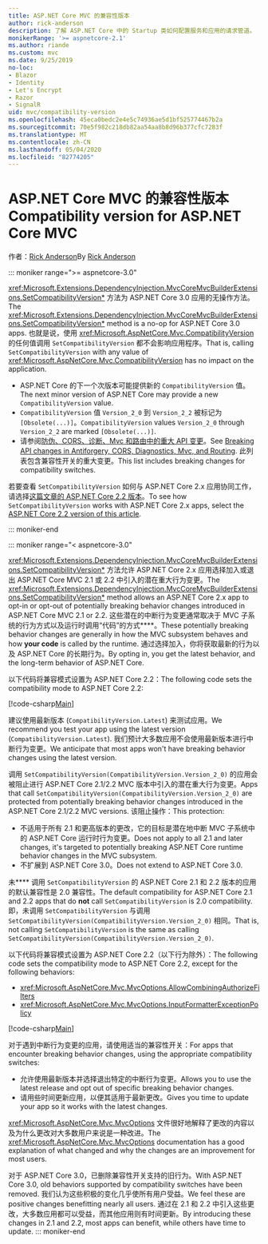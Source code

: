 ```yaml
---
title: ASP.NET Core MVC 的兼容性版本
author: rick-anderson
description: 了解 ASP.NET Core 中的 Startup 类如何配置服务和应用的请求管道。
monikerRange: '>= aspnetcore-2.1'
ms.author: riande
ms.custom: mvc
ms.date: 9/25/2019
no-loc:
- Blazor
- Identity
- Let's Encrypt
- Razor
- SignalR
uid: mvc/compatibility-version
ms.openlocfilehash: 45eca0bedc2e4e5c74936ae5d1bf525774467b2a
ms.sourcegitcommit: 70e5f982c218db82aa54aa8b8d96b377cfc7283f
ms.translationtype: MT
ms.contentlocale: zh-CN
ms.lasthandoff: 05/04/2020
ms.locfileid: "82774205"
---
```

# <a name="compatibility-version-for-aspnet-core-mvc"></a><span data-ttu-id="56b9e-103">ASP.NET Core MVC 的兼容性版本</span><span class="sxs-lookup"><span data-stu-id="56b9e-103">Compatibility version for ASP.NET Core MVC</span></span>

<span data-ttu-id="56b9e-104">作者：[Rick Anderson](https://twitter.com/RickAndMSFT)</span><span class="sxs-lookup"><span data-stu-id="56b9e-104">By [Rick Anderson](https://twitter.com/RickAndMSFT)</span></span>

::: moniker range=">= aspnetcore-3.0"

<span data-ttu-id="56b9e-105"><xref:Microsoft.Extensions.DependencyInjection.MvcCoreMvcBuilderExtensions.SetCompatibilityVersion*> 方法为 ASP.NET Core 3.0 应用的无操作方法。</span><span class="sxs-lookup"><span data-stu-id="56b9e-105">The <xref:Microsoft.Extensions.DependencyInjection.MvcCoreMvcBuilderExtensions.SetCompatibilityVersion*> method is a no-op for ASP.NET Core 3.0 apps.</span></span> <span data-ttu-id="56b9e-106">也就是说，使用 <xref:Microsoft.AspNetCore.Mvc.CompatibilityVersion> 的任何值调用 `SetCompatibilityVersion` 都不会影响应用程序。</span><span class="sxs-lookup"><span data-stu-id="56b9e-106">That is, calling `SetCompatibilityVersion` with any value of <xref:Microsoft.AspNetCore.Mvc.CompatibilityVersion> has no impact on the application.</span></span>

* <span data-ttu-id="56b9e-107">ASP.NET Core 的下一个次版本可能提供新的 `CompatibilityVersion` 值。</span><span class="sxs-lookup"><span data-stu-id="56b9e-107">The next minor version of ASP.NET Core may provide a new `CompatibilityVersion` value.</span></span>
* <span data-ttu-id="56b9e-108">`CompatibilityVersion` 值 `Version_2_0` 到 `Version_2_2` 被标记为 `[Obsolete(...)]`。</span><span class="sxs-lookup"><span data-stu-id="56b9e-108">`CompatibilityVersion` values `Version_2_0` through `Version_2_2` are marked `[Obsolete(...)]`.</span></span>
* <span data-ttu-id="56b9e-109">请参阅[防伪、CORS、诊断、Mvc 和路由中的重大 API 变更](https://github.com/aspnet/Announcements/issues/387)。</span><span class="sxs-lookup"><span data-stu-id="56b9e-109">See [Breaking API changes in Antiforgery, CORS, Diagnostics, Mvc, and Routing](https://github.com/aspnet/Announcements/issues/387).</span></span> <span data-ttu-id="56b9e-110">此列表包含兼容性开关的重大变更。</span><span class="sxs-lookup"><span data-stu-id="56b9e-110">This list includes breaking changes for compatibility switches.</span></span>

<span data-ttu-id="56b9e-111">若要查看 `SetCompatibilityVersion` 如何与 ASP.NET Core 2.x 应用协同工作，请选择[这篇文章的 ASP.NET Core 2.2 版本](https://docs.microsoft.com/aspnet/core/mvc/compatibility-version?view=aspnetcore-2.2)。</span><span class="sxs-lookup"><span data-stu-id="56b9e-111">To see how `SetCompatibilityVersion` works with ASP.NET Core 2.x apps, select the [ASP.NET Core 2.2 version of this article](https://docs.microsoft.com/aspnet/core/mvc/compatibility-version?view=aspnetcore-2.2).</span></span>

::: moniker-end

::: moniker range="< aspnetcore-3.0"

<span data-ttu-id="56b9e-112"><xref:Microsoft.Extensions.DependencyInjection.MvcCoreMvcBuilderExtensions.SetCompatibilityVersion*> 方法允许 ASP.NET Core 2.x 应用选择加入或退出 ASP.NET Core MVC 2.1 或 2.2 中引入的潜在重大行为变更。</span><span class="sxs-lookup"><span data-stu-id="56b9e-112">The <xref:Microsoft.Extensions.DependencyInjection.MvcCoreMvcBuilderExtensions.SetCompatibilityVersion*> method allows an ASP.NET Core 2.x app to opt-in or opt-out of potentially breaking behavior changes introduced in ASP.NET Core MVC 2.1 or 2.2.</span></span> <span data-ttu-id="56b9e-113">这些潜在的中断行为变更通常取决于 MVC 子系统的行为方式以及运行时调用“代码”的方式\*\*\*\*。</span><span class="sxs-lookup"><span data-stu-id="56b9e-113">These potentially breaking behavior changes are generally in how the MVC subsystem behaves and how **your code** is called by the runtime.</span></span> <span data-ttu-id="56b9e-114">通过选择加入，你将获取最新的行为以及 ASP.NET Core 的长期行为。</span><span class="sxs-lookup"><span data-stu-id="56b9e-114">By opting in, you get the latest behavior, and the long-term behavior of ASP.NET Core.</span></span>

<span data-ttu-id="56b9e-115">以下代码将兼容模式设置为 ASP.NET Core 2.2：</span><span class="sxs-lookup"><span data-stu-id="56b9e-115">The following code sets the compatibility mode to ASP.NET Core 2.2:</span></span>

[!code-csharp[Main](compatibility-version/samples/2.x/CompatibilityVersionSample/Startup.cs?name=snippet1)]

<span data-ttu-id="56b9e-116">建议使用最新版本 (`CompatibilityVersion.Latest`) 来测试应用。</span><span class="sxs-lookup"><span data-stu-id="56b9e-116">We recommend you test your app using the latest version (`CompatibilityVersion.Latest`).</span></span> <span data-ttu-id="56b9e-117">我们预计大多数应用不会使用最新版本进行中断行为变更。</span><span class="sxs-lookup"><span data-stu-id="56b9e-117">We anticipate that most apps won't have breaking behavior changes using the latest version.</span></span>

<span data-ttu-id="56b9e-118">调用 `SetCompatibilityVersion(CompatibilityVersion.Version_2_0)` 的应用会被阻止进行 ASP.NET Core 2.1/2.2 MVC 版本中引入的潜在重大行为变更。</span><span class="sxs-lookup"><span data-stu-id="56b9e-118">Apps that call `SetCompatibilityVersion(CompatibilityVersion.Version_2_0)` are protected from potentially breaking behavior changes introduced in the ASP.NET Core 2.1/2.2 MVC versions.</span></span> <span data-ttu-id="56b9e-119">该阻止操作：</span><span class="sxs-lookup"><span data-stu-id="56b9e-119">This protection:</span></span>

* <span data-ttu-id="56b9e-120">不适用于所有 2.1 和更高版本的更改，它的目标是潜在地中断 MVC 子系统中的 ASP.NET Core 运行时行为变更。</span><span class="sxs-lookup"><span data-stu-id="56b9e-120">Does not apply to all 2.1 and later changes, it's targeted to potentially breaking ASP.NET Core runtime behavior changes in the MVC subsystem.</span></span>
* <span data-ttu-id="56b9e-121">不扩展到 ASP.NET Core 3.0。</span><span class="sxs-lookup"><span data-stu-id="56b9e-121">Does not extend to ASP.NET Core 3.0.</span></span>

<span data-ttu-id="56b9e-122">未\*\*\*\* 调用 `SetCompatibilityVersion` 的 ASP.NET Core 2.1 和 2.2 版本的应用的默认兼容性是 2.0 兼容性。</span><span class="sxs-lookup"><span data-stu-id="56b9e-122">The default compatibility for ASP.NET Core 2.1 and 2.2 apps that do **not** call `SetCompatibilityVersion` is 2.0 compatibility.</span></span> <span data-ttu-id="56b9e-123">即，未调用 `SetCompatibilityVersion` 与调用 `SetCompatibilityVersion(CompatibilityVersion.Version_2_0)` 相同。</span><span class="sxs-lookup"><span data-stu-id="56b9e-123">That is, not calling `SetCompatibilityVersion` is the same as calling `SetCompatibilityVersion(CompatibilityVersion.Version_2_0)`.</span></span>

<span data-ttu-id="56b9e-124">以下代码将兼容模式设置为 ASP.NET Core 2.2（以下行为除外）：</span><span class="sxs-lookup"><span data-stu-id="56b9e-124">The following code sets the compatibility mode to ASP.NET Core 2.2, except for the following behaviors:</span></span>

* <xref:Microsoft.AspNetCore.Mvc.MvcOptions.AllowCombiningAuthorizeFilters>
* <xref:Microsoft.AspNetCore.Mvc.MvcOptions.InputFormatterExceptionPolicy>

[!code-csharp[Main](compatibility-version/samples/2.x/CompatibilityVersionSample/Startup2.cs?name=snippet1)]

<span data-ttu-id="56b9e-125">对于遇到中断行为变更的应用，请使用适当的兼容性开关：</span><span class="sxs-lookup"><span data-stu-id="56b9e-125">For apps that encounter breaking behavior changes, using the appropriate compatibility switches:</span></span>

* <span data-ttu-id="56b9e-126">允许使用最新版本并选择退出特定的中断行为变更。</span><span class="sxs-lookup"><span data-stu-id="56b9e-126">Allows you to use the latest release and opt out of specific breaking behavior changes.</span></span>
* <span data-ttu-id="56b9e-127">请用些时间更新应用，以便其适用于最新更改。</span><span class="sxs-lookup"><span data-stu-id="56b9e-127">Gives you time to update your app so it works with the latest changes.</span></span>

<span data-ttu-id="56b9e-128"><xref:Microsoft.AspNetCore.Mvc.MvcOptions> 文件很好地解释了更改的内容以及为什么更改对大多数用户来说是一种改进。</span><span class="sxs-lookup"><span data-stu-id="56b9e-128">The <xref:Microsoft.AspNetCore.Mvc.MvcOptions> documentation has a good explanation of what changed and why the changes are an improvement for most users.</span></span>

<span data-ttu-id="56b9e-129">对于 ASP.NET Core 3.0，已删除兼容性开关支持的旧行为。</span><span class="sxs-lookup"><span data-stu-id="56b9e-129">With ASP.NET Core 3.0, old behaviors supported by compatibility switches have been removed.</span></span> <span data-ttu-id="56b9e-130">我们认为这些积极的变化几乎使所有用户受益。</span><span class="sxs-lookup"><span data-stu-id="56b9e-130">We feel these are positive changes benefitting nearly all users.</span></span> <span data-ttu-id="56b9e-131">通过在 2.1 和 2.2 中引入这些更改，大多数应用都可以受益，而其他应用则有时间更新。</span><span class="sxs-lookup"><span data-stu-id="56b9e-131">By introducing these changes in 2.1 and 2.2, most apps can benefit, while others have time to update.</span></span>
::: moniker-end
